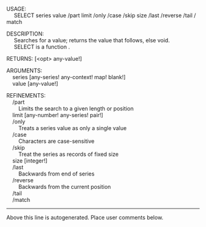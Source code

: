 USAGE:  
&nbsp;&nbsp;&nbsp;&nbsp;&nbsp;SELECT&nbsp;series&nbsp;value&nbsp;/part&nbsp;limit&nbsp;/only&nbsp;/case&nbsp;/skip&nbsp;size&nbsp;/last&nbsp;/reverse&nbsp;/tail&nbsp;/match  
  
DESCRIPTION:  
&nbsp;&nbsp;&nbsp;&nbsp;&nbsp;Searches&nbsp;for&nbsp;a&nbsp;value;&nbsp;returns&nbsp;the&nbsp;value&nbsp;that&nbsp;follows,&nbsp;else&nbsp;void.  
&nbsp;&nbsp;&nbsp;&nbsp;&nbsp;SELECT&nbsp;is&nbsp;a&nbsp;function&nbsp;.  
  
RETURNS:&nbsp;[&lt;opt&gt;&nbsp;any-value!]  
  
ARGUMENTS:  
&nbsp;&nbsp;&nbsp;&nbsp;series&nbsp;[any-series!&nbsp;any-context!&nbsp;map!&nbsp;blank!]  
&nbsp;&nbsp;&nbsp;&nbsp;value&nbsp;[any-value!]  
  
REFINEMENTS:  
&nbsp;&nbsp;&nbsp;&nbsp;/part  
&nbsp;&nbsp;&nbsp;&nbsp;&nbsp;&nbsp;&nbsp;&nbsp;Limits&nbsp;the&nbsp;search&nbsp;to&nbsp;a&nbsp;given&nbsp;length&nbsp;or&nbsp;position  
&nbsp;&nbsp;&nbsp;&nbsp;limit&nbsp;[any-number!&nbsp;any-series!&nbsp;pair!]  
&nbsp;&nbsp;&nbsp;&nbsp;/only  
&nbsp;&nbsp;&nbsp;&nbsp;&nbsp;&nbsp;&nbsp;&nbsp;Treats&nbsp;a&nbsp;series&nbsp;value&nbsp;as&nbsp;only&nbsp;a&nbsp;single&nbsp;value  
&nbsp;&nbsp;&nbsp;&nbsp;/case  
&nbsp;&nbsp;&nbsp;&nbsp;&nbsp;&nbsp;&nbsp;&nbsp;Characters&nbsp;are&nbsp;case-sensitive  
&nbsp;&nbsp;&nbsp;&nbsp;/skip  
&nbsp;&nbsp;&nbsp;&nbsp;&nbsp;&nbsp;&nbsp;&nbsp;Treat&nbsp;the&nbsp;series&nbsp;as&nbsp;records&nbsp;of&nbsp;fixed&nbsp;size  
&nbsp;&nbsp;&nbsp;&nbsp;size&nbsp;[integer!]  
&nbsp;&nbsp;&nbsp;&nbsp;/last  
&nbsp;&nbsp;&nbsp;&nbsp;&nbsp;&nbsp;&nbsp;&nbsp;Backwards&nbsp;from&nbsp;end&nbsp;of&nbsp;series  
&nbsp;&nbsp;&nbsp;&nbsp;/reverse  
&nbsp;&nbsp;&nbsp;&nbsp;&nbsp;&nbsp;&nbsp;&nbsp;Backwards&nbsp;from&nbsp;the&nbsp;current&nbsp;position  
&nbsp;&nbsp;&nbsp;&nbsp;/tail  
&nbsp;&nbsp;&nbsp;&nbsp;/match  
___
Above this line is autogenerated. Place user comments below.